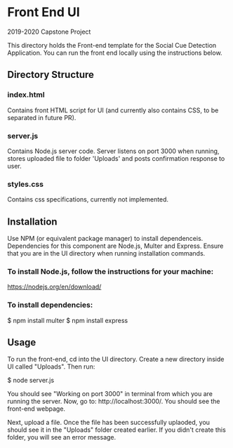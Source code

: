 # Front End UI
2019-2020 Capstone Project

This directory holds the Front-end template for the Social Cue Detection Application. You can run the front end locally using the instructions below. 

## Directory Structure

### index.html
Contains front HTML script for UI (and currently also contains CSS, to be separated in future PR).

### server.js
Contains Node.js server code. Server listens on port 3000 when running, stores uploaded file to folder 'Uploads' and posts confirmation response to user.

### styles.css
Contains css specifications, currently not implemented.

## Installation
Use NPM (or equivalent package manager) to install dependenceis. Dependencies for this component are Node.js, Multer and Express. Ensure that you are in the UI directory when running installation commands.

### To install Node.js, follow the instructions for your machine:
https://nodejs.org/en/download/
 
### To install dependencies:
$ npm install multer
$ npm install express

## Usage
To run the front-end, cd into the UI directory. Create a new directory inside UI called "Uploads".
Then run:

$ node server.js

You should see "Working on port 3000" in terminal from which you are running the server.
Now, go to: http://localhost:3000/. You should see the front-end webpage.

Next, upload a file. Once the file has been successfully uplaoded, you should see it in the "Uploads" folder created earlier. If you didn't create this folder, you will see an error message. 